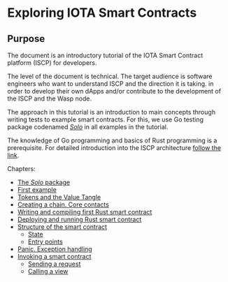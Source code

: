# Exploring IOTA Smart Contracts

## Purpose
The document is an introductory tutorial of the IOTA Smart Contract 
platform (ISCP) for developers. 

The level of the document is technical. The target audience is software engineers who want 
to understand ISCP and the direction it is taking. in order to develop their own dApps 
and/or contribute to the development of the ISCP and the Wasp node. 

The approach in this tutorial is an introduction to main concepts through writing
tests to example smart contracts. 
For this, we use Go testing package codenamed [_Solo_](../../packages/solo/readme.md) in all examples in the tutorial.

The knowledge of Go programming and basics of Rust programming is a prerequisite. 
For detailed introduction into the ISCP architecture [follow the link](https://docs.google.com/document/d/1zNJZMdetCzwiBC85K6gWbnzgdT1RXuZCLsTclKdrVqc/edit?usp=sharing).

Chapters:

* [The _Solo_ package](1.md#the-_solo_-package)
* [First example](1.md#first-example)
* [Tokens and the Value Tangle](2.md#tokens-and-the-value-tangle)
* [Creating a chain. Core contacts](3.md#creating-a-chain-core-contacts)
* [Writing and compiling first Rust smart contract](3.md#writing-and-compiling-first-rust-smart-contract)
* [Deploying and running Rust smart contract](4.md#deploying-and-running-rust-smart-contract)
* [Structure of the smart contract](5.md#structure-of-the-smart-contract)
    * [State](5.md#state)
    * [Entry points](5.md#entry-points)
* [Panic. Exception handling](5.md#panic-exception-handling)
* [Invoking a smart contract](6.md)
    * [Sending a request](6.md)
    * [Calling a view](7.md)
